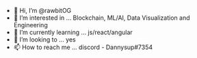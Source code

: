 - 👋 Hi, I’m @rawbitOG
- 👀 I’m interested in ... Blockchain, ML/AI, Data Visualization and Engineering
- 🌱 I’m currently learning ... js/react/angular
- 💞️ I’m looking to ... yes
- 📫 How to reach me ... discord - Dannysup#7354

<!---
rawbitOG/rawbitOG is a ✨ special ✨ repository because its `README.md` (this file) appears on your GitHub profile.
You can click the Preview link to take a look at your changes.
--->
